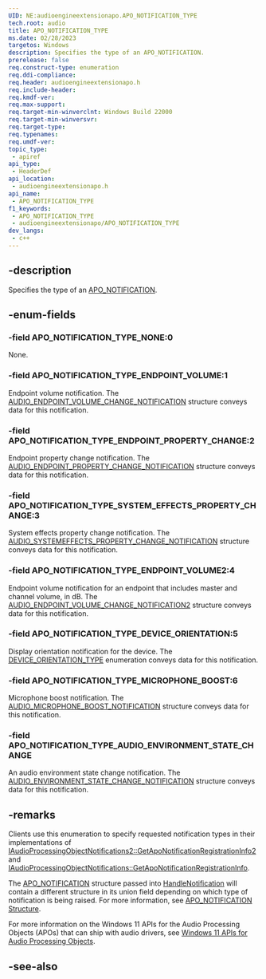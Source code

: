 ```yaml
---
UID: NE:audioengineextensionapo.APO_NOTIFICATION_TYPE
tech.root: audio
title: APO_NOTIFICATION_TYPE
ms.date: 02/28/2023
targetos: Windows
description: Specifies the type of an APO_NOTIFICATION.
prerelease: false
req.construct-type: enumeration
req.ddi-compliance: 
req.header: audioengineextensionapo.h
req.include-header: 
req.kmdf-ver: 
req.max-support: 
req.target-min-winverclnt: Windows Build 22000
req.target-min-winversvr: 
req.target-type: 
req.typenames: 
req.umdf-ver: 
topic_type:
 - apiref
api_type:
 - HeaderDef
api_location:
 - audioengineextensionapo.h
api_name:
 - APO_NOTIFICATION_TYPE
f1_keywords:
 - APO_NOTIFICATION_TYPE
 - audioengineextensionapo/APO_NOTIFICATION_TYPE
dev_langs:
 - c++
---
```


## -description

Specifies the type of an [APO_NOTIFICATION](ns-audioengineextensionapo-apo_notification.md).

## -enum-fields

### -field APO_NOTIFICATION_TYPE_NONE:0

None.

### -field APO_NOTIFICATION_TYPE_ENDPOINT_VOLUME:1

Endpoint volume notification. The [AUDIO_ENDPOINT_VOLUME_CHANGE_NOTIFICATION](ns-audioengineextensionapo-audio_endpoint_volume_change_notification.md) structure conveys data for this notification.

### -field APO_NOTIFICATION_TYPE_ENDPOINT_PROPERTY_CHANGE:2

Endpoint property change notification. The [AUDIO_ENDPOINT_PROPERTY_CHANGE_NOTIFICATION](ns-audioengineextensionapo-audio_endpoint_property_change_notification.md) structure conveys data for this notification.

### -field APO_NOTIFICATION_TYPE_SYSTEM_EFFECTS_PROPERTY_CHANGE:3

System effects property change notification.  The [AUDIO_SYSTEMEFFECTS_PROPERTY_CHANGE_NOTIFICATION](ns-audioengineextensionapo-audio_systemeffects_property_change_notification.md) structure conveys data for this notification.

### -field APO_NOTIFICATION_TYPE_ENDPOINT_VOLUME2:4

Endpoint volume notification for an endpoint that includes master and channel volume, in dB. The [AUDIO_ENDPOINT_VOLUME_CHANGE_NOTIFICATION2](ns-audioengineextensionapo-audio_endpoint_volume_change_notification2.md) structure conveys data for this notification.

### -field APO_NOTIFICATION_TYPE_DEVICE_ORIENTATION:5

Display orientation notification for the device. The [DEVICE_ORIENTATION_TYPE](ne-audioengineextensionapo-device_orientation_type.md) enumeration conveys data for this notification.

### -field APO_NOTIFICATION_TYPE_MICROPHONE_BOOST:6

Microphone boost notification. The [AUDIO_MICROPHONE_BOOST_NOTIFICATION](ns-audioengineextensionapo-audio_microphone_boost_notification.md) structure conveys data for this notification.

### -field APO_NOTIFICATION_TYPE_AUDIO_ENVIRONMENT_STATE_CHANGE

An audio environment state change notification. The [AUDIO_ENVIRONMENT_STATE_CHANGE_NOTIFICATION](ns-audioengineextensionapo-audio_environment_state_change_notification.md) structure conveys data for this notification.

## -remarks

Clients use this enumeration to specify requested notification types in their implementations of [IAudioProcessingObjectNotifications2::GetApoNotificationRegistrationInfo2](./nf-audioengineextensionapo-iaudioprocessingobjectnotifications2-getaponotificationregistrationinfo2.md) and [IAudioProcessingObjectNotifications::GetApoNotificationRegistrationInfo](./nf-audioengineextensionapo-iaudioprocessingobjectnotifications-getaponotificationregistrationinfo.md). 

The [APO_NOTIFICATION](/windows/win32/api/audioengineextensionapo/ns-audioengineextensionapo-apo_notification) structure passed into [HandleNotification](/windows/win32/api/audioengineextensionapo/nf-audioengineextensionapo-iaudioprocessingobjectnotifications-handlenotification) will contain a different structure in its union field depending on which type of notification is being raised. For more information, see [APO_NOTIFICATION Structure](/windows/win32/api/audioengineextensionapo/ns-audioengineextensionapo-apo_notification).


For more information on the Windows 11 APIs for the Audio Processing Objects (APOs) that can ship with audio drivers, see [Windows 11 APIs for Audio Processing Objects](/windows-hardware/drivers/audio/windows-11-apis-for-audio-processing-objects).

## -see-also

